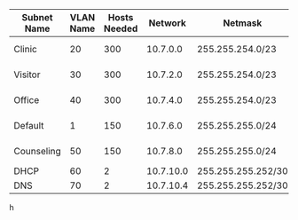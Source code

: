| Subnet Name | VLAN Name | Hosts Needed | Network   | Netmask            | Usable Range          | Gateway Address |
| ----------- | --------- | ------------ | --------- | ------------------ | --------------------- | --------------- |
| Clinic      | 20        | 300          | 10.7.0.0  | 255.255.254.0/23   | 10.7.0.1-10.7.0.1.254 | 10.7.0.1        |
| Visitor     | 30        | 300          | 10.7.2.0  | 255.255.254.0/23   | 10.7.2.1 - 10.7.3.254 | 10.7.2.1        |
| Office      | 40        | 300          | 10.7.4.0  | 255.255.254.0/23   | 10.7.4.1 - 10.7.5.254 | 10.7.4.1        |
| Default     | 1         | 150          | 10.7.6.0  | 255.255.255.0/24   | 10.7.6.1- 10.7.7.254  | 10.7.6.1        |
| Counseling  | 50        | 150          | 10.7.8.0  | 255.255.255.0/24   | 10.7.8.1-10.7.9.254   | 10.7.8.1        |
| DHCP        | 60        | 2            | 10.7.10.0 | 255.255.255.252/30 | 10.7.10.1-2           | 10.7.10.1       |
| DNS         | 70        | 2            | 10.7.10.4 | 255.255.255.252/30 | 10.7.10.5-6           | 10.7.10.5       |



h
